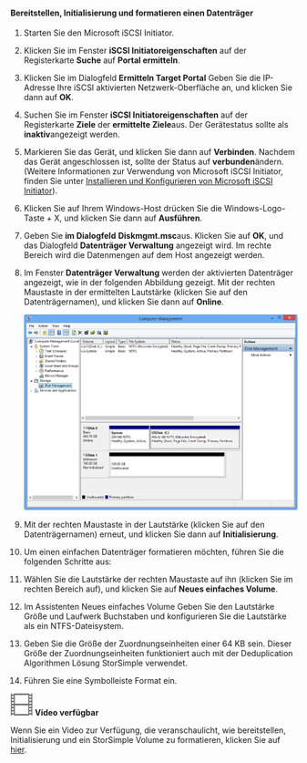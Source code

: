 <!--author=SharS last changed: 9/17/15-->

#### <a name="to-mount-initialize-and-format-a-volume"></a>Bereitstellen, Initialisierung und formatieren einen Datenträger

1. Starten Sie den Microsoft iSCSI Initiator.

2. Klicken Sie im Fenster **iSCSI Initiatoreigenschaften** auf der Registerkarte **Suche** auf **Portal ermitteln**.

3. Klicken Sie im Dialogfeld **Ermitteln Target Portal** Geben Sie die IP-Adresse Ihre iSCSI aktivierten Netzwerk-Oberfläche an, und klicken Sie dann auf **OK**. 

4. Suchen Sie im Fenster **iSCSI Initiatoreigenschaften** auf der Registerkarte **Ziele** der **ermittelte Ziele**aus. Der Gerätestatus sollte als **inaktiv**angezeigt werden.

5. Markieren Sie das Gerät, und klicken Sie dann auf **Verbinden**. Nachdem das Gerät angeschlossen ist, sollte der Status auf **verbunden**ändern. (Weitere Informationen zur Verwendung von Microsoft iSCSI Initiator, finden Sie unter [Installieren und Konfigurieren von Microsoft iSCSI Initiator][1]).

6. Klicken Sie auf Ihrem Windows-Host drücken Sie die Windows-Logo-Taste + X, und klicken Sie dann auf **Ausführen**. 

7. Geben Sie **im Dialogfeld** **Diskmgmt.msc**aus. Klicken Sie auf **OK**, und das Dialogfeld **Datenträger Verwaltung** angezeigt wird. Im rechte Bereich wird die Datenmengen auf dem Host angezeigt werden.

8. Im Fenster **Datenträger Verwaltung** werden der aktivierten Datenträger angezeigt, wie in der folgenden Abbildung gezeigt. Mit der rechten Maustaste in der ermittelten Lautstärke (klicken Sie auf den Datenträgernamen), und klicken Sie dann auf **Online**.

     ![Initialisierung Datenträger formatieren](./media/storsimple-mount-initialize-format-volume/HCS_InitializeFormatVolume-include.png) 

9. Mit der rechten Maustaste in der Lautstärke (klicken Sie auf den Datenträgernamen) erneut, und klicken Sie dann auf **Initialisierung**.

10. Um einen einfachen Datenträger formatieren möchten, führen Sie die folgenden Schritte aus:
  1. Wählen Sie die Lautstärke der rechten Maustaste auf ihn (klicken Sie im rechten Bereich auf), und klicken Sie auf **Neues einfaches Volume**.
  2. Im Assistenten Neues einfaches Volume Geben Sie den Lautstärke Größe und Laufwerk Buchstaben und konfigurieren Sie die Lautstärke als ein NTFS-Dateisystem.
  3. Geben Sie die Größe der Zuordnungseinheiten einer 64 KB sein. Dieser Größe der Zuordnungseinheiten funktioniert auch mit der Deduplication Algorithmen Lösung StorSimple verwendet.
  4. Führen Sie eine Symbolleiste Format ein.

![Video verfügbar](./media/storsimple-mount-initialize-format-volume/Video_icon.png) **Video verfügbar**

Wenn Sie ein Video zur Verfügung, die veranschaulicht, wie bereitstellen, Initialisierung und ein StorSimple Volume zu formatieren, klicken Sie auf [hier](https://azure.microsoft.com/documentation/videos/mount-initialize-and-format-a-storsimple-volume/).

<!--Link references-->
[1]: https://technet.microsoft.com/library/ee338480(WS.10).aspx
